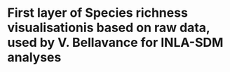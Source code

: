 # First layer of Species richness visualisationis based on raw data, used by V. Bellavance for INLA-SDM analyses
